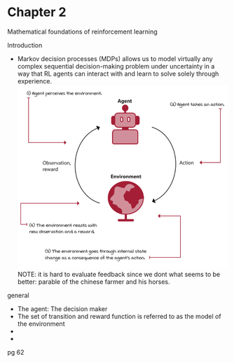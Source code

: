 # Chapter 2 

Mathematical foundations of reinforcement learning 


Introduction
* Markov decision processes (MDPs) allows us to model virtually any complex sequential decision-making problem under uncertainty in a way that RL agents can interact with and learn to solve solely through experience.
![](./assets/c2_p1.png)
NOTE: it is hard to evaluate feedback since we dont what seems to be better: parable of the chinese farmer and his horses.

general
* The agent: The decision maker
* The set of transition and reward function is referred to as the model of the environment
* 
* 


pg 62


